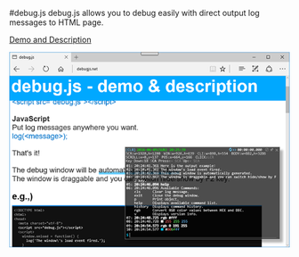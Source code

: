 #debug.js
debug.js allows you to debug easily with direct output log messages to HTML page.

[Demo and Description](http://debugjs.net/ "debug.js demo page")

[ ![sample](doc/sample.png?raw=true) ](http://debugjs.net/ "Live demo")


